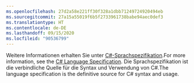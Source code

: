 ```yaml
---
ms.openlocfilehash: 27d2a58e221ff30f328a1dbb71249724920494eb
ms.sourcegitcommit: 27a15a55019f6b5f2733961738babe94aec0def3
ms.translationtype: HT
ms.contentlocale: de-DE
ms.lasthandoff: 09/15/2020
ms.locfileid: "90536799"
---
```

<span data-ttu-id="254fc-101">Weitere Informationen erhalten Sie unter [C#-Sprachspezifikation](/dotnet/csharp/language-reference/language-specification/introduction).</span><span class="sxs-lookup"><span data-stu-id="254fc-101">For more information, see the [C# Language Specification](/dotnet/csharp/language-reference/language-specification/introduction).</span></span> <span data-ttu-id="254fc-102">Die Sprachspezifikation ist die verbindliche Quelle für die Syntax und Verwendung von C#.</span><span class="sxs-lookup"><span data-stu-id="254fc-102">The language specification is the definitive source for C# syntax and usage.</span></span>
